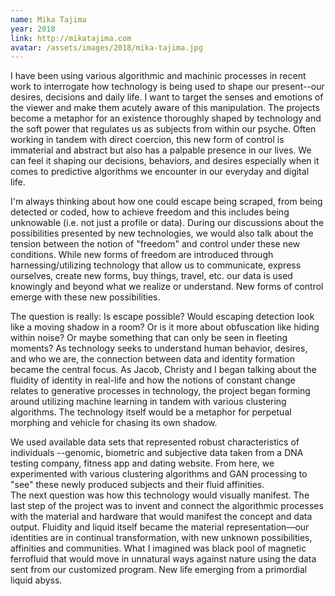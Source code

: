 ```yaml
---
name: Mika Tajima
year: 2018
link: http://mikatajima.com
avatar: /assets/images/2018/mika-tajima.jpg
---
```

I have been using various algorithmic and machinic processes in recent work to interrogate how technology is being used to shape our present--our desires, decisions and daily life. I want to target the senses and emotions of the viewer and make them acutely aware of this manipulation. The projects become a metaphor for an existence thoroughly shaped by technology and the soft power that regulates us as subjects from within our psyche. Often working in tandem with direct coercion, this new form of control is immaterial and abstract but also has a palpable presence in our lives. We can feel it shaping our decisions, behaviors, and desires especially when it comes to predictive algorithms we encounter in our everyday and digital life. 

I'm always thinking about how one could escape being scraped, from being detected or coded, how to achieve freedom and this includes being unknowable (i.e. not just a profile or data). During our discussions about the possibilities presented by new technologies, we would also talk about the tension between the notion of "freedom" and control under these new conditions. While new forms of freedom are introduced through harnessing/utilizing technology that allow us to communicate, express ourselves, create new forms, buy things, travel, etc. our data is used knowingly and beyond what we realize or understand.  New forms of control emerge with these new possibilities. 

The question is really: Is escape possible? Would escaping detection look like a moving shadow in a room? Or is it more about obfuscation like hiding within noise? Or maybe something that can only be seen in fleeting moments? As technology seeks to understand human behavior, desires, and who we are, the connection between data and identity formation became the central focus. As Jacob, Christy and I began talking about the fluidity of identity in real-life and how the notions of constant change relates to generative processes in technology, the project began forming around utilizing machine learning in tandem with various clustering algorithms. The technology itself would be a metaphor for perpetual morphing and vehicle for chasing its own shadow. 

We used available data sets that represented robust characteristics of individuals --genomic, biometric and subjective data taken from a DNA testing company, fitness app and dating website. From here, we experimented with various clustering algorithms and GAN processing to "see" these newly produced subjects and their fluid affinities.  
The next question was how this technology would visually manifest. The last step of the project was to invent and connect the algorithmic processes with the material and hardware that would manifest the concept and data output. Fluidity and liquid itself became the material representation—our identities are in continual transformation, with new unknown possibilities, affinities and communities. What I imagined was black pool of magnetic ferrofluid that would move in unnatural ways against nature using the data sent from our customized program. New life emerging from a primordial liquid abyss.